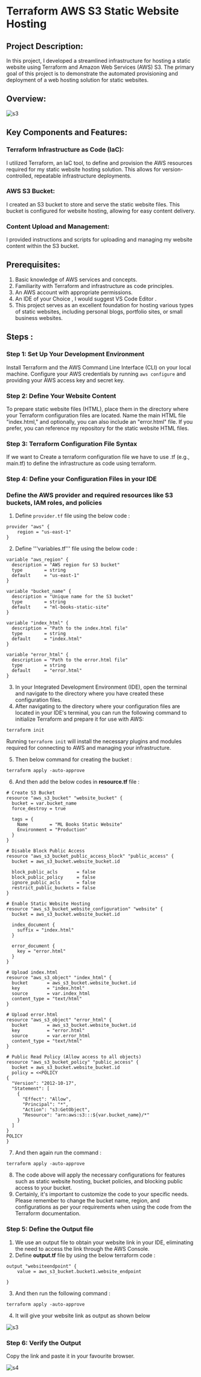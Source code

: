  #  Terraform AWS S3 Static Website Hosting

## Project Description:
In this project, I developed a streamlined infrastructure for hosting a static website using Terraform and Amazon Web Services (AWS) S3. The primary goal of this project is to demonstrate the automated provisioning and deployment of a web hosting solution for static websites.

## Overview:

![s3](https://github.com/mathesh-me/static-website-host-1/assets/144098846/ab68ff80-7841-4674-9b3c-ceac0710a39b)


## Key Components and Features:

### Terraform Infrastructure as Code (IaC):
I utilized Terraform, an IaC tool, to define and provision the AWS resources required for my static website hosting solution. This allows for version-controlled, repeatable infrastructure deployments.

### AWS S3 Bucket:
I created an S3 bucket to store and serve the static website files. This bucket is configured for website hosting, allowing for easy content delivery.

### Content Upload and Management: 
I provided instructions and scripts for uploading and managing my website content within the S3 bucket.

## Prerequisites:

1. Basic knowledge of AWS services and concepts.
2. Familiarity with Terraform and infrastructure as code principles.
3. An AWS account with appropriate permissions.
4. An IDE of your Choice , I would suggest VS Code Editor .
5. This project serves as an excellent foundation for hosting various types of static websites, including personal blogs, portfolio sites, or small business websites.


## Steps :

### Step 1: Set Up Your Development Environment

Install Terraform and the AWS Command Line Interface (CLI) on your local machine.
Configure your AWS credentials by running ```aws configure``` and providing your AWS access key and secret key.

### Step 2: Define Your Website Content

To prepare static website files (HTML), place them in the directory where your Terraform configuration files are located. Name the main HTML file "index.html," and optionally, you can also include an "error.html" file. If you prefer, you can reference my repository for the static website HTML files.

### Step 3: Terraform Configuration File Syntax

If we want to Create a terraform configuration file we have to use .tf (e.g., main.tf) to define the infrastructure as code using terraform.

### Step 4: Define your Configuration Files in your IDE
### Define the AWS provider and required resources like S3 buckets, IAM roles, and policies
1. Define ```provider.tf``` file using the below code :

```
provider "aws" {
    region = "us-east-1"
}
```
2. Define '''variables.tf''' file using the below code :

```
variable "aws_region" {
  description = "AWS region for S3 bucket"
  type        = string
  default     = "us-east-1"
}

variable "bucket_name" {
  description = "Unique name for the S3 bucket"
  type        = string
  default     = "ml-books-static-site"
}

variable "index_html" {
  description = "Path to the index.html file"
  type        = string
  default     = "index.html"
}

variable "error_html" {
  description = "Path to the error.html file"
  type        = string
  default     = "error.html"
}
```


3. In your Integrated Development Environment (IDE), open the terminal and navigate to the directory where you have created these configuration files.
4. After navigating to the directory where your configuration files are located in your IDE's terminal, you can run the following command to initialize Terraform and prepare it for use with AWS:

```shell
terraform init
```

Running `terraform init` will install the necessary plugins and modules required for connecting to AWS and managing your infrastructure.<br>

5. Then below command for creating the bucket :

```
terraform apply -auto-approve
```
6. And then add the below codes in __resource.tf__ file :
```
# Create S3 Bucket
resource "aws_s3_bucket" "website_bucket" {
  bucket = var.bucket_name
  force_destroy = true

  tags = {
    Name        = "ML Books Static Website"
    Environment = "Production"
  }
}

# Disable Block Public Access
resource "aws_s3_bucket_public_access_block" "public_access" {
  bucket = aws_s3_bucket.website_bucket.id

  block_public_acls       = false
  block_public_policy     = false
  ignore_public_acls      = false
  restrict_public_buckets = false
}

# Enable Static Website Hosting
resource "aws_s3_bucket_website_configuration" "website" {
  bucket = aws_s3_bucket.website_bucket.id

  index_document {
    suffix = "index.html"
  }

  error_document {
    key = "error.html"
  }
}

# Upload index.html
resource "aws_s3_object" "index_html" {
  bucket       = aws_s3_bucket.website_bucket.id
  key          = "index.html"
  source       = var.index_html
  content_type = "text/html"
}

# Upload error.html
resource "aws_s3_object" "error_html" {
  bucket       = aws_s3_bucket.website_bucket.id
  key          = "error.html"
  source       = var.error_html
  content_type = "text/html"
}

# Public Read Policy (Allow access to all objects)
resource "aws_s3_bucket_policy" "public_access" {
  bucket = aws_s3_bucket.website_bucket.id
  policy = <<POLICY
{
  "Version": "2012-10-17",
  "Statement": [
    {
      "Effect": "Allow",
      "Principal": "*",
      "Action": "s3:GetObject",
      "Resource": "arn:aws:s3:::${var.bucket_name}/*"
    }
  ]
}
POLICY
}
```

7. And then again run the command :

```
terraform apply -auto-approve
```
8. The code above will apply the necessary configurations for features such as static website hosting, bucket policies, and blocking public access to your bucket.
9. Certainly, it's important to customize the code to your specific needs. Please remember to change the bucket name, region, and configurations as per your requirements when using the code from the Terraform documentation.

### Step 5: Define the Output file

1. We use an output file to obtain your website link in your IDE, eliminating the need to access the link through the AWS Console.
2. Define __output.tf__ file by using the below terraform code :
```
output "websiteendpoint" {
    value = aws_s3_bucket.bucket1.website_endpoint
  
}
```
3. And then run the following command :

```
terraform apply -auto-approve
```
4. It will give your website link as output as shown below

![s3](https://github.com/mathesh-me/static-website-host-1/assets/144098846/90551cc8-ed1e-45c3-91b1-ffcce24666e1)

### Step 6: Verify the Output 

Copy the link and paste it in your favourite browser.

![s4](https://github.com/mathesh-me/static-website-host-1/assets/144098846/f1908092-afeb-427b-a129-cc291275f4ae)




